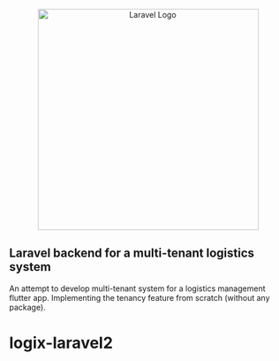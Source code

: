 <p align="center"><a href="https://laravel.com" target="_blank"><img src="https://raw.githubusercontent.com/laravel/art/master/logo-lockup/5%20SVG/2%20CMYK/1%20Full%20Color/laravel-logolockup-cmyk-red.svg" width="400" alt="Laravel Logo"></a></p>

<p align="center">

</p>

## Laravel backend for a multi-tenant logistics system 

An attempt to develop multi-tenant system for a logistics management flutter app. Implementing the tenancy feature from scratch (without any package).

# logix-laravel2
